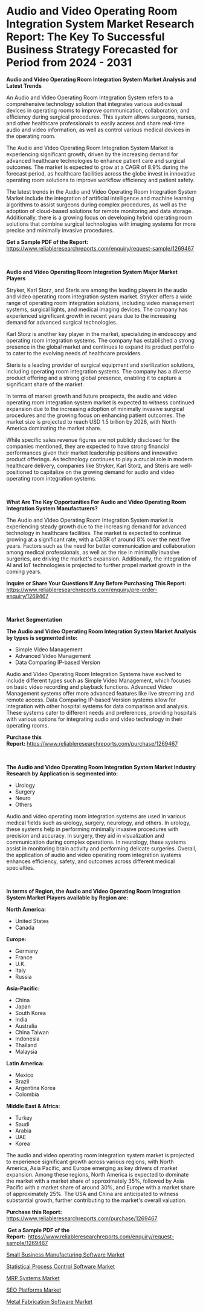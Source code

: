 <p><h1>Audio and Video Operating Room Integration System Market Research Report: The Key To Successful Business Strategy Forecasted for Period from 2024 - 2031</h1></p><p><strong>Audio and Video Operating Room Integration System Market Analysis and Latest Trends</strong></p>
<p><p>An Audio and Video Operating Room Integration System refers to a comprehensive technology solution that integrates various audiovisual devices in operating rooms to improve communication, collaboration, and efficiency during surgical procedures. This system allows surgeons, nurses, and other healthcare professionals to easily access and share real-time audio and video information, as well as control various medical devices in the operating room.</p><p>The Audio and Video Operating Room Integration System Market is experiencing significant growth, driven by the increasing demand for advanced healthcare technologies to enhance patient care and surgical outcomes. The market is expected to grow at a CAGR of 8.9% during the forecast period, as healthcare facilities across the globe invest in innovative operating room solutions to improve workflow efficiency and patient safety.</p><p>The latest trends in the Audio and Video Operating Room Integration System Market include the integration of artificial intelligence and machine learning algorithms to assist surgeons during complex procedures, as well as the adoption of cloud-based solutions for remote monitoring and data storage. Additionally, there is a growing focus on developing hybrid operating room solutions that combine surgical technologies with imaging systems for more precise and minimally invasive procedures.</p></p>
<p><strong>Get a Sample PDF of the Report:&nbsp;</strong> <a href="https://www.reliableresearchreports.com/enquiry/request-sample/1269467">https://www.reliableresearchreports.com/enquiry/request-sample/1269467</a></p>
<p>&nbsp;</p>
<p><strong>Audio and Video Operating Room Integration System Major Market Players</strong></p>
<p><p>Stryker, Karl Storz, and Steris are among the leading players in the audio and video operating room integration system market. Stryker offers a wide range of operating room integration solutions, including video management systems, surgical lights, and medical imaging devices. The company has experienced significant growth in recent years due to the increasing demand for advanced surgical technologies.</p><p>Karl Storz is another key player in the market, specializing in endoscopy and operating room integration systems. The company has established a strong presence in the global market and continues to expand its product portfolio to cater to the evolving needs of healthcare providers.</p><p>Steris is a leading provider of surgical equipment and sterilization solutions, including operating room integration systems. The company has a diverse product offering and a strong global presence, enabling it to capture a significant share of the market.</p><p>In terms of market growth and future prospects, the audio and video operating room integration system market is expected to witness continued expansion due to the increasing adoption of minimally invasive surgical procedures and the growing focus on enhancing patient outcomes. The market size is projected to reach USD 1.5 billion by 2026, with North America dominating the market share.</p><p>While specific sales revenue figures are not publicly disclosed for the companies mentioned, they are expected to have strong financial performances given their market leadership positions and innovative product offerings. As technology continues to play a crucial role in modern healthcare delivery, companies like Stryker, Karl Storz, and Steris are well-positioned to capitalize on the growing demand for audio and video operating room integration systems.</p></p>
<p>&nbsp;</p>
<p><strong>What Are The Key Opportunities For Audio and Video Operating Room Integration System Manufacturers?</strong></p>
<p><p>The Audio and Video Operating Room Integration System market is experiencing steady growth due to the increasing demand for advanced technology in healthcare facilities. The market is expected to continue growing at a significant rate, with a CAGR of around 8% over the next five years. Factors such as the need for better communication and collaboration among medical professionals, as well as the rise in minimally invasive surgeries, are driving the market's expansion. Additionally, the integration of AI and IoT technologies is projected to further propel market growth in the coming years.</p></p>
<p><strong>Inquire or Share Your Questions If Any Before Purchasing This Report:</strong> <a href="https://www.reliableresearchreports.com/enquiry/pre-order-enquiry/1269467">https://www.reliableresearchreports.com/enquiry/pre-order-enquiry/1269467</a></p>
<p>&nbsp;</p>
<p><strong>Market Segmentation</strong></p>
<p><strong>The Audio and Video Operating Room Integration System Market Analysis by types is segmented into:</strong></p>
<p><ul><li>Simple Video Management</li><li>Advanced Video Management</li><li>Data Comparing IP-based Version</li></ul></p>
<p><p>Audio and Video Operating Room Integration Systems have evolved to include different types such as Simple Video Management, which focuses on basic video recording and playback functions. Advanced Video Management systems offer more advanced features like live streaming and remote access. Data Comparing IP-based Version systems allow for integration with other hospital systems for data comparison and analysis. These systems cater to different needs and preferences, providing hospitals with various options for integrating audio and video technology in their operating rooms.</p></p>
<p><strong>Purchase this Report:&nbsp;</strong><a href="https://www.reliableresearchreports.com/purchase/1269467">https://www.reliableresearchreports.com/purchase/1269467</a></p>
<p>&nbsp;</p>
<p><strong>The Audio and Video Operating Room Integration System Market Industry Research by Application is segmented into:</strong></p>
<p><ul><li>Urology</li><li>Surgery</li><li>Neuro</li><li>Others</li></ul></p>
<p><p>Audio and video operating room integration systems are used in various medical fields such as urology, surgery, neurology, and others. In urology, these systems help in performing minimally invasive procedures with precision and accuracy. In surgery, they aid in visualization and communication during complex operations. In neurology, these systems assist in monitoring brain activity and performing delicate surgeries. Overall, the application of audio and video operating room integration systems enhances efficiency, safety, and outcomes across different medical specialties.</p></p>
<p>&nbsp;</p>
<p><strong>In terms of Region, the Audio and Video Operating Room Integration System Market Players available by Region are:</strong></p>
<p>
    <p> <strong> North America: </strong>
        <ul>
            <li>United States</li>
            <li>Canada</li>
        </ul>
        </p> 
    <p> <strong> Europe: </strong>
        <ul>
            <li>Germany</li>
            <li>France</li>
            <li>U.K.</li>
            <li>Italy</li>
            <li>Russia</li>
        </ul>
        </p> 
    <p> <strong> Asia-Pacific: </strong>
        <ul>
            <li>China</li>
            <li>Japan</li>
            <li>South Korea</li>
            <li>India</li>
            <li>Australia</li>
            <li>China Taiwan</li>
            <li>Indonesia</li>
            <li>Thailand</li>
            <li>Malaysia</li>
        </ul>
        </p> 
    <p> <strong> Latin America: </strong>
        <ul>
            <li>Mexico</li>
            <li>Brazil</li>
            <li>Argentina Korea</li>
            <li>Colombia</li>
        </ul>
        </p> 
    <p> <strong> Middle East & Africa: </strong>
        <ul>
            <li>Turkey</li>
            <li>Saudi</li>
            <li>Arabia</li>
            <li>UAE</li>
            <li>Korea</li>
        </ul>
    </p>
    </p>
<p><p>The audio and video operating room integration system market is projected to experience significant growth across various regions, with North America, Asia Pacific, and Europe emerging as key drivers of market expansion. Among these regions, North America is expected to dominate the market with a market share of approximately 35%, followed by Asia Pacific with a market share of around 30%, and Europe with a market share of approximately 25%. The USA and China are anticipated to witness substantial growth, further contributing to the market's overall valuation.</p></p>
<p><strong>Purchase this Report: </strong><a href="https://www.reliableresearchreports.com/purchase/1269467">https://www.reliableresearchreports.com/purchase/1269467</a></p>
<p>&nbsp;<strong>Get a Sample PDF of the Report:&nbsp;&nbsp;</strong><a href="https://www.reliableresearchreports.com/enquiry/request-sample/1269467">https://www.reliableresearchreports.com/enquiry/request-sample/1269467</a></p>
<p><strong></strong></p>
<p><p><a href="https://medium.com/p/82dd9a340cda/edit">Small Business Manufacturing Software Market</a></p><p><a href="https://medium.com/p/9faf6ba8b1cf/edit">Statistical Process Control Software Market</a></p><p><a href="https://medium.com/p/702921391e75/edit">MRP Systems Market</a></p><p><a href="https://medium.com/p/affd462b2c97/edit">SEO Platforms Market</a></p><p><a href="https://medium.com/p/99284d092a11/edit">Metal Fabrication Software Market</a></p></p>